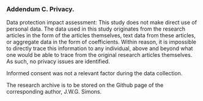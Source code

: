 ### Addendum C. Privacy.

Data protection impact assessment: This study does not make direct use of personal data. The data used in  this study originates from the research articles in the form of the articles themselves, text data from these articles, or aggregate data in the form of coefficients. Within reason, it is impossible to directly trace  this information to any individual, above and beyond what one would be able to trace from the original research articles themselves. As such, no privacy issues are identified.

Informed consent was not a relevant factor during the data collection. 

The research archive is to be stored on the Github page of the corresponding author, J.W.G. Simons.
